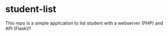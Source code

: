 # student-list 
This repo is a simple application to list student with a webserver (PHP) and API (Flask)!!
